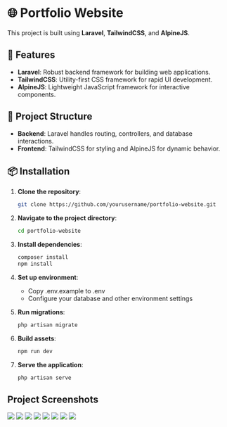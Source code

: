 # 🌐 Portfolio Website

This project is built using **Laravel**, **TailwindCSS**, and **AlpineJS**.

## 🚀 Features

- **Laravel**: Robust backend framework for building web applications.
- **TailwindCSS**: Utility-first CSS framework for rapid UI development.
- **AlpineJS**: Lightweight JavaScript framework for interactive components.

## 📂 Project Structure

- **Backend**: Laravel handles routing, controllers, and database interactions.
- **Frontend**: TailwindCSS for styling and AlpineJS for dynamic behavior.

## 📦 Installation

1. **Clone the repository**:
   ```bash
   git clone https://github.com/yourusername/portfolio-website.git

2. **Navigate to the project directory**:
    ```bash
    cd portfolio-website

3. **Install dependencies**:
    ```bash
    composer install
    npm install
   
4. **Set up environment**:
    - Copy .env.example to .env
    - Configure your database and other environment settings

5. **Run migrations**:
    ```bash
    php artisan migrate

6. **Build assets**:
     ```bash
    npm run dev

7. **Serve the application**:
     ```bash
    php artisan serve


## Project Screenshots
<img src="public/images/Screenshot 2024-01-12 at 16.06.25.png" />
<img src="public/images/Screenshot 2024-01-12 at 16.06.38.png" />
<img src="public/images/Screenshot 2024-01-12 at 16.06.49.png" />
<img src="public/images/Screenshot 2024-01-12 at 16.07.01.png" />
<img src="public/images/Screenshot 2024-01-12 at 16.09.16.png" />
<img src="public/images/Screenshot 2024-01-12 at 16.09.38.png" />
<img src="public/images/Screenshot 2024-01-12 at 16.10.12.png" />
<img src="public/images/Screenshot 2024-01-12 at 16.11.02.png" />
